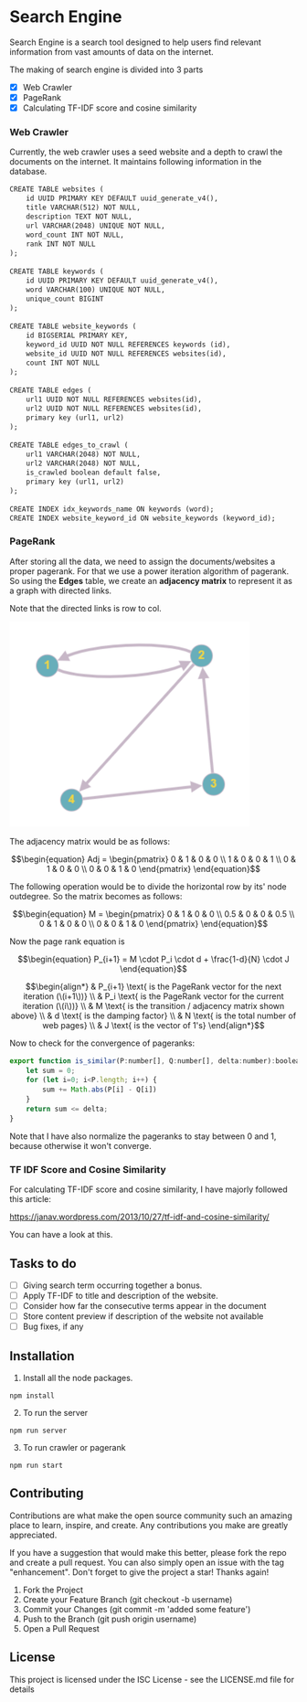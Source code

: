 # Search Engine

Search Engine is a search tool designed to help users find relevant information from vast amounts of data on the internet.

The making of search engine is divided into 3 parts
- [x] Web Crawler
- [x] PageRank
- [x] Calculating TF-IDF score and cosine similarity

### Web Crawler

Currently, the web crawler uses a seed website and a depth to crawl the documents on the internet. It maintains following information in the database. 
```
CREATE TABLE websites (
    id UUID PRIMARY KEY DEFAULT uuid_generate_v4(),
    title VARCHAR(512) NOT NULL,
    description TEXT NOT NULL,
    url VARCHAR(2048) UNIQUE NOT NULL,
    word_count INT NOT NULL,
    rank INT NOT NULL
);

CREATE TABLE keywords (
    id UUID PRIMARY KEY DEFAULT uuid_generate_v4(),
    word VARCHAR(100) UNIQUE NOT NULL,
    unique_count BIGINT
);

CREATE TABLE website_keywords (
    id BIGSERIAL PRIMARY KEY,
    keyword_id UUID NOT NULL REFERENCES keywords (id),
    website_id UUID NOT NULL REFERENCES websites(id),
    count INT NOT NULL
);

CREATE TABLE edges (
    url1 UUID NOT NULL REFERENCES websites(id),
    url2 UUID NOT NULL REFERENCES websites(id),
    primary key (url1, url2)
);

CREATE TABLE edges_to_crawl (
    url1 VARCHAR(2048) NOT NULL,
    url2 VARCHAR(2048) NOT NULL,
    is_crawled boolean default false,
    primary key (url1, url2)
);

CREATE INDEX idx_keywords_name ON keywords (word);
CREATE INDEX website_keyword_id ON website_keywords (keyword_id);

```

### PageRank

After storing all the data, we need to assign the documents/websites a proper pagerank. For that we use a power iteration algorithm of pagerank. So using the **Edges** table, we create an **adjacency matrix** to represent it as a graph with directed links.

Note that the directed links is row to col.

![alt text](image.png)

The adjacency matrix would be as follows:
```math
\begin{equation} Adj = 
\begin{pmatrix}
    0 & 1 & 0 & 0  \\
    1 & 0 & 0 & 1 \\
    0 & 1 & 0 & 0 \\
    0 & 0 & 1 & 0
\end{pmatrix}
\end{equation}
```

The following operation would be to divide the horizontal row by its' node outdegree. So the matrix becomes as follows:
```math
\begin{equation} M = 
\begin{pmatrix}
    0 & 1 & 0 & 0  \\
    0.5 & 0 & 0 & 0.5 \\
    0 & 1 & 0 & 0 \\
    0 & 0 & 1 & 0
\end{pmatrix}
\end{equation}
```

Now the page rank equation is 
```math
\begin{equation}
    P_{i+1} = M \cdot P_i \cdot d + \frac{1-d}{N} \cdot J
\end{equation}
```
```math
\begin{align*}
    & P_{i+1} \text{ is the PageRank vector for the next iteration (\(i+1\))} \\
    & P_i \text{ is the PageRank vector for the current iteration (\(i\))} \\
    & M \text{ is the transition / adjacency matrix shown above} \\
    & d \text{ is the damping factor} \\
    & N \text{ is the total number of web pages} \\
    & J \text{ is the vector of 1's}
\end{align*}
```

Now to check for the convergence of pageranks:
```javascript
export function is_similar(P:number[], Q:number[], delta:number):boolean {
    let sum = 0;
    for (let i=0; i<P.length; i++) {
        sum += Math.abs(P[i] - Q[i])
    }
    return sum <= delta;
}
```

Note that I have also normalize the pageranks to stay between 0 and 1, because otherwise it won't converge.

### TF IDF Score and Cosine Similarity
For calculating TF-IDF score and cosine similarity, I have majorly followed this article:

https://janav.wordpress.com/2013/10/27/tf-idf-and-cosine-similarity/

You can have a look at this. 

## Tasks to do
- [ ] Giving search term occurring together a bonus.
- [ ] Apply TF-IDF to title and description of the website.
- [ ] Consider how far the consecutive terms appear in the document
- [ ] Store content preview if description of the website not available
- [ ] Bug fixes, if any

## Installation
1. Install all the node packages.
```
npm install
```
2. To run the server
```
npm run server
```
3. To run crawler or pagerank
```
npm run start
```

## Contributing
Contributions are what make the open source community such an amazing place to learn, inspire, and create. Any contributions you make are greatly appreciated.

If you have a suggestion that would make this better, please fork the repo and create a pull request. You can also simply open an issue with the tag "enhancement". Don't forget to give the project a star! Thanks again!

1. Fork the Project
2. Create your Feature Branch (git checkout -b username)
3. Commit your Changes (git commit -m 'added some feature')
4. Push to the Branch (git push origin username)
5. Open a Pull Request

## License
This project is licensed under the ISC License - see the LICENSE.md file for details